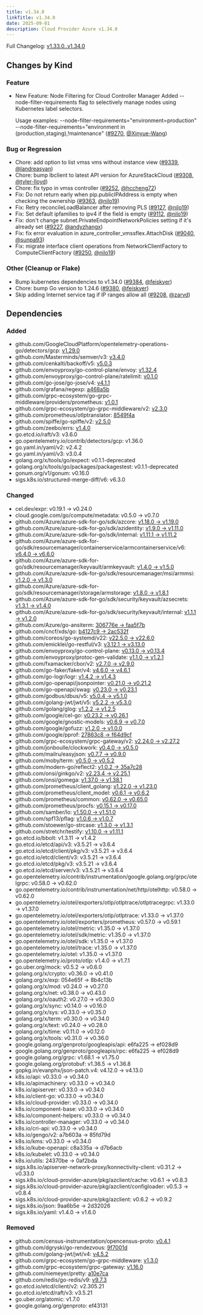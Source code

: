 ```yaml
---
title: v1.34.0
linkTitle: v1.34.0
date: 2025-09-01
description: Cloud Provider Azure v1.34.0
---
```

Full Changelog: [v1.33.0..v1.34.0](https://github.com/kubernetes-sigs/cloud-provider-azure/compare/v1.33.0...v1.34.0)

## Changes by Kind

### Feature

- New Feature: Node Filtering for Cloud Controller Manager
  Added --node-filter-requirements flag to selectively manage nodes using Kubernetes label selectors.
  
  Usage examples:
  --node-filter-requirements="environment=production"
  --node-filter-requirements="environment in (production,staging),!maintenance" ([#9270](https://github.com/kubernetes-sigs/cloud-provider-azure/pull/9270), [@Xinyue-Wang](https://github.com/Xinyue-Wang))

### Bug or Regression

- Chore: add option to list vmss vms without instance view ([#9339](https://github.com/kubernetes-sigs/cloud-provider-azure/pull/9339), [@landreasyan](https://github.com/landreasyan))
- Chore: bump lbclient to latest API version for AzureStackCloud ([#9308](https://github.com/kubernetes-sigs/cloud-provider-azure/pull/9308), [@tyler-lloyd](https://github.com/tyler-lloyd))
- Chore: fix typo in vmss controller ([#9252](https://github.com/kubernetes-sigs/cloud-provider-azure/pull/9252), [@hccheng72](https://github.com/hccheng72))
- Fix: Do not return early when pip.publicIPAddress is empty when checking the ownership ([#9363](https://github.com/kubernetes-sigs/cloud-provider-azure/pull/9363), [@nilo19](https://github.com/nilo19))
- Fix: Retry reconcileLoadBalancer after removing PLS ([#9127](https://github.com/kubernetes-sigs/cloud-provider-azure/pull/9127), [@nilo19](https://github.com/nilo19))
- Fix: Set default ipfamilies to ipv4 if the field is empty ([#9112](https://github.com/kubernetes-sigs/cloud-provider-azure/pull/9112), [@nilo19](https://github.com/nilo19))
- Fix: don't change subnet.PrivateEndpointNetworkPolicies setting if it's already set ([#9227](https://github.com/kubernetes-sigs/cloud-provider-azure/pull/9227), [@andyzhangx](https://github.com/andyzhangx))
- Fix: fix error evaluation in azure_controller_vmssflex.AttachDisk ([#9040](https://github.com/kubernetes-sigs/cloud-provider-azure/pull/9040), [@sunpa93](https://github.com/sunpa93))
- Fix: migrate interface client operations from NetworkClientFactory to ComputeClientFactory ([#9250](https://github.com/kubernetes-sigs/cloud-provider-azure/pull/9250), [@nilo19](https://github.com/nilo19))

### Other (Cleanup or Flake)

- Bump kubernetes dependencies to v1.34.0 ([#9384](https://github.com/kubernetes-sigs/cloud-provider-azure/pull/9384), [@feiskyer](https://github.com/feiskyer))
- Chore: bump Go version to 1.24.6 ([#9380](https://github.com/kubernetes-sigs/cloud-provider-azure/pull/9380), [@feiskyer](https://github.com/feiskyer))
- Skip adding Internet service tag if IP ranges allow all ([#9208](https://github.com/kubernetes-sigs/cloud-provider-azure/pull/9208), [@zarvd](https://github.com/zarvd))

## Dependencies

### Added
- github.com/GoogleCloudPlatform/opentelemetry-operations-go/detectors/gcp: [v1.29.0](https://github.com/GoogleCloudPlatform/opentelemetry-operations-go/tree/detectors/gcp/v1.29.0)
- github.com/Masterminds/semver/v3: [v3.4.0](https://github.com/Masterminds/semver/tree/v3.4.0)
- github.com/cenkalti/backoff/v5: [v5.0.3](https://github.com/cenkalti/backoff/tree/v5.0.3)
- github.com/envoyproxy/go-control-plane/envoy: [v1.32.4](https://github.com/envoyproxy/go-control-plane/tree/envoy/v1.32.4)
- github.com/envoyproxy/go-control-plane/ratelimit: [v0.1.0](https://github.com/envoyproxy/go-control-plane/tree/ratelimit/v0.1.0)
- github.com/go-jose/go-jose/v4: [v4.1.1](https://github.com/go-jose/go-jose/tree/v4.1.1)
- github.com/grafana/regexp: [a468a5b](https://github.com/grafana/regexp/tree/a468a5b)
- github.com/grpc-ecosystem/go-grpc-middleware/providers/prometheus: [v1.0.1](https://github.com/grpc-ecosystem/go-grpc-middleware/tree/providers/prometheus/v1.0.1)
- github.com/grpc-ecosystem/go-grpc-middleware/v2: [v2.3.0](https://github.com/grpc-ecosystem/go-grpc-middleware/tree/v2.3.0)
- github.com/prometheus/otlptranslator: [8549f4a](https://github.com/prometheus/otlptranslator/tree/8549f4a)
- github.com/spiffe/go-spiffe/v2: [v2.5.0](https://github.com/spiffe/go-spiffe/tree/v2.5.0)
- github.com/zeebo/errs: [v1.4.0](https://github.com/zeebo/errs/tree/v1.4.0)
- go.etcd.io/raft/v3: v3.6.0
- go.opentelemetry.io/contrib/detectors/gcp: v1.36.0
- go.yaml.in/yaml/v2: v2.4.2
- go.yaml.in/yaml/v3: v3.0.4
- golang.org/x/tools/go/expect: v0.1.1-deprecated
- golang.org/x/tools/go/packages/packagestest: v0.1.1-deprecated
- gonum.org/v1/gonum: v0.16.0
- sigs.k8s.io/structured-merge-diff/v6: v6.3.0

### Changed
- cel.dev/expr: v0.19.1 → v0.24.0
- cloud.google.com/go/compute/metadata: v0.5.0 → v0.7.0
- github.com/Azure/azure-sdk-for-go/sdk/azcore: [v1.18.0 → v1.19.0](https://github.com/Azure/azure-sdk-for-go/compare/sdk/azcore/v1.18.0...sdk/azcore/v1.19.0)
- github.com/Azure/azure-sdk-for-go/sdk/azidentity: [v1.9.0 → v1.11.0](https://github.com/Azure/azure-sdk-for-go/compare/sdk/azidentity/v1.9.0...sdk/azidentity/v1.11.0)
- github.com/Azure/azure-sdk-for-go/sdk/internal: [v1.11.1 → v1.11.2](https://github.com/Azure/azure-sdk-for-go/compare/sdk/internal/v1.11.1...sdk/internal/v1.11.2)
- github.com/Azure/azure-sdk-for-go/sdk/resourcemanager/containerservice/armcontainerservice/v6: [v6.4.0 → v6.6.0](https://github.com/Azure/azure-sdk-for-go/compare/sdk/resourcemanager/containerservice/armcontainerservice/v6/v6.4.0...sdk/resourcemanager/containerservice/armcontainerservice/v6/v6.6.0)
- github.com/Azure/azure-sdk-for-go/sdk/resourcemanager/keyvault/armkeyvault: [v1.4.0 → v1.5.0](https://github.com/Azure/azure-sdk-for-go/compare/sdk/resourcemanager/keyvault/armkeyvault/v1.4.0...sdk/resourcemanager/keyvault/armkeyvault/v1.5.0)
- github.com/Azure/azure-sdk-for-go/sdk/resourcemanager/msi/armmsi: [v1.2.0 → v1.3.0](https://github.com/Azure/azure-sdk-for-go/compare/sdk/resourcemanager/msi/armmsi/v1.2.0...sdk/resourcemanager/msi/armmsi/v1.3.0)
- github.com/Azure/azure-sdk-for-go/sdk/resourcemanager/storage/armstorage: [v1.8.0 → v1.8.1](https://github.com/Azure/azure-sdk-for-go/compare/sdk/resourcemanager/storage/armstorage/v1.8.0...sdk/resourcemanager/storage/armstorage/v1.8.1)
- github.com/Azure/azure-sdk-for-go/sdk/security/keyvault/azsecrets: [v1.3.1 → v1.4.0](https://github.com/Azure/azure-sdk-for-go/compare/sdk/security/keyvault/azsecrets/v1.3.1...sdk/security/keyvault/azsecrets/v1.4.0)
- github.com/Azure/azure-sdk-for-go/sdk/security/keyvault/internal: [v1.1.1 → v1.2.0](https://github.com/Azure/azure-sdk-for-go/compare/sdk/security/keyvault/internal/v1.1.1...sdk/security/keyvault/internal/v1.2.0)
- github.com/Azure/go-ansiterm: [306776e → faa5f7b](https://github.com/Azure/go-ansiterm/compare/306776e...faa5f7b)
- github.com/cncf/xds/go: [b4127c9 → 2ac532f](https://github.com/cncf/xds/compare/b4127c9...2ac532f)
- github.com/coreos/go-systemd/v22: [v22.5.0 → v22.6.0](https://github.com/coreos/go-systemd/compare/v22.5.0...v22.6.0)
- github.com/emicklei/go-restful/v3: [v3.12.1 → v3.13.0](https://github.com/emicklei/go-restful/compare/v3.12.1...v3.13.0)
- github.com/envoyproxy/go-control-plane: [v0.13.0 → v0.13.4](https://github.com/envoyproxy/go-control-plane/compare/v0.13.0...v0.13.4)
- github.com/envoyproxy/protoc-gen-validate: [v1.1.0 → v1.2.1](https://github.com/envoyproxy/protoc-gen-validate/compare/v1.1.0...v1.2.1)
- github.com/fxamacker/cbor/v2: [v2.7.0 → v2.9.0](https://github.com/fxamacker/cbor/compare/v2.7.0...v2.9.0)
- github.com/go-faker/faker/v4: [v4.6.0 → v4.6.1](https://github.com/go-faker/faker/compare/v4.6.0...v4.6.1)
- github.com/go-logr/logr: [v1.4.2 → v1.4.3](https://github.com/go-logr/logr/compare/v1.4.2...v1.4.3)
- github.com/go-openapi/jsonpointer: [v0.21.0 → v0.21.2](https://github.com/go-openapi/jsonpointer/compare/v0.21.0...v0.21.2)
- github.com/go-openapi/swag: [v0.23.0 → v0.23.1](https://github.com/go-openapi/swag/compare/v0.23.0...v0.23.1)
- github.com/godbus/dbus/v5: [v5.0.4 → v5.1.0](https://github.com/godbus/dbus/compare/v5.0.4...v5.1.0)
- github.com/golang-jwt/jwt/v5: [v5.2.2 → v5.3.0](https://github.com/golang-jwt/jwt/compare/v5.2.2...v5.3.0)
- github.com/golang/glog: [v1.2.2 → v1.2.5](https://github.com/golang/glog/compare/v1.2.2...v1.2.5)
- github.com/google/cel-go: [v0.23.2 → v0.26.1](https://github.com/google/cel-go/compare/v0.23.2...v0.26.1)
- github.com/google/gnostic-models: [v0.6.9 → v0.7.0](https://github.com/google/gnostic-models/compare/v0.6.9...v0.7.0)
- github.com/google/gofuzz: [v1.2.0 → v1.0.0](https://github.com/google/gofuzz/compare/v1.2.0...v1.0.0)
- github.com/google/pprof: [27863c8 → f64d9cf](https://github.com/google/pprof/compare/27863c8...f64d9cf)
- github.com/grpc-ecosystem/grpc-gateway/v2: [v2.24.0 → v2.27.2](https://github.com/grpc-ecosystem/grpc-gateway/compare/v2.24.0...v2.27.2)
- github.com/jonboulle/clockwork: [v0.4.0 → v0.5.0](https://github.com/jonboulle/clockwork/compare/v0.4.0...v0.5.0)
- github.com/mailru/easyjson: [v0.7.7 → v0.9.0](https://github.com/mailru/easyjson/compare/v0.7.7...v0.9.0)
- github.com/moby/term: [v0.5.0 → v0.5.2](https://github.com/moby/term/compare/v0.5.0...v0.5.2)
- github.com/modern-go/reflect2: [v1.0.2 → 35a7c28](https://github.com/modern-go/reflect2/compare/v1.0.2...35a7c28)
- github.com/onsi/ginkgo/v2: [v2.23.4 → v2.25.1](https://github.com/onsi/ginkgo/compare/v2.23.4...v2.25.1)
- github.com/onsi/gomega: [v1.37.0 → v1.38.1](https://github.com/onsi/gomega/compare/v1.37.0...v1.38.1)
- github.com/prometheus/client_golang: [v1.22.0 → v1.23.0](https://github.com/prometheus/client_golang/compare/v1.22.0...v1.23.0)
- github.com/prometheus/client_model: [v0.6.1 → v0.6.2](https://github.com/prometheus/client_model/compare/v0.6.1...v0.6.2)
- github.com/prometheus/common: [v0.62.0 → v0.65.0](https://github.com/prometheus/common/compare/v0.62.0...v0.65.0)
- github.com/prometheus/procfs: [v0.15.1 → v0.17.0](https://github.com/prometheus/procfs/compare/v0.15.1...v0.17.0)
- github.com/samber/lo: [v1.50.0 → v1.51.0](https://github.com/samber/lo/compare/v1.50.0...v1.51.0)
- github.com/spf13/pflag: [v1.0.6 → v1.0.7](https://github.com/spf13/pflag/compare/v1.0.6...v1.0.7)
- github.com/stoewer/go-strcase: [v1.3.0 → v1.3.1](https://github.com/stoewer/go-strcase/compare/v1.3.0...v1.3.1)
- github.com/stretchr/testify: [v1.10.0 → v1.11.1](https://github.com/stretchr/testify/compare/v1.10.0...v1.11.1)
- go.etcd.io/bbolt: v1.3.11 → v1.4.2
- go.etcd.io/etcd/api/v3: v3.5.21 → v3.6.4
- go.etcd.io/etcd/client/pkg/v3: v3.5.21 → v3.6.4
- go.etcd.io/etcd/client/v3: v3.5.21 → v3.6.4
- go.etcd.io/etcd/pkg/v3: v3.5.21 → v3.6.4
- go.etcd.io/etcd/server/v3: v3.5.21 → v3.6.4
- go.opentelemetry.io/contrib/instrumentation/google.golang.org/grpc/otelgrpc: v0.58.0 → v0.62.0
- go.opentelemetry.io/contrib/instrumentation/net/http/otelhttp: v0.58.0 → v0.62.0
- go.opentelemetry.io/otel/exporters/otlp/otlptrace/otlptracegrpc: v1.33.0 → v1.37.0
- go.opentelemetry.io/otel/exporters/otlp/otlptrace: v1.33.0 → v1.37.0
- go.opentelemetry.io/otel/exporters/prometheus: v0.57.0 → v0.59.1
- go.opentelemetry.io/otel/metric: v1.35.0 → v1.37.0
- go.opentelemetry.io/otel/sdk/metric: v1.35.0 → v1.37.0
- go.opentelemetry.io/otel/sdk: v1.35.0 → v1.37.0
- go.opentelemetry.io/otel/trace: v1.35.0 → v1.37.0
- go.opentelemetry.io/otel: v1.35.0 → v1.37.0
- go.opentelemetry.io/proto/otlp: v1.4.0 → v1.7.1
- go.uber.org/mock: v0.5.2 → v0.6.0
- golang.org/x/crypto: v0.36.0 → v0.41.0
- golang.org/x/exp: 054e65f → 8b4c13b
- golang.org/x/mod: v0.24.0 → v0.27.0
- golang.org/x/net: v0.38.0 → v0.43.0
- golang.org/x/oauth2: v0.27.0 → v0.30.0
- golang.org/x/sync: v0.14.0 → v0.16.0
- golang.org/x/sys: v0.33.0 → v0.35.0
- golang.org/x/term: v0.30.0 → v0.34.0
- golang.org/x/text: v0.24.0 → v0.28.0
- golang.org/x/time: v0.11.0 → v0.12.0
- golang.org/x/tools: v0.31.0 → v0.36.0
- google.golang.org/genproto/googleapis/api: e6fa225 → ef028d9
- google.golang.org/genproto/googleapis/rpc: e6fa225 → ef028d9
- google.golang.org/grpc: v1.68.1 → v1.75.0
- google.golang.org/protobuf: v1.36.5 → v1.36.8
- gopkg.in/evanphx/json-patch.v4: v4.12.0 → v4.13.0
- k8s.io/api: v0.33.0 → v0.34.0
- k8s.io/apimachinery: v0.33.0 → v0.34.0
- k8s.io/apiserver: v0.33.0 → v0.34.0
- k8s.io/client-go: v0.33.0 → v0.34.0
- k8s.io/cloud-provider: v0.33.0 → v0.34.0
- k8s.io/component-base: v0.33.0 → v0.34.0
- k8s.io/component-helpers: v0.33.0 → v0.34.0
- k8s.io/controller-manager: v0.33.0 → v0.34.0
- k8s.io/cri-api: v0.33.0 → v0.34.0
- k8s.io/gengo/v2: a7b603a → 85fd79d
- k8s.io/kms: v0.33.0 → v0.34.0
- k8s.io/kube-openapi: c8a335a → d7b6acb
- k8s.io/kubelet: v0.33.0 → v0.34.0
- k8s.io/utils: 24370be → 0af2bda
- sigs.k8s.io/apiserver-network-proxy/konnectivity-client: v0.31.2 → v0.33.0
- sigs.k8s.io/cloud-provider-azure/pkg/azclient/cache: v0.6.1 → v0.8.3
- sigs.k8s.io/cloud-provider-azure/pkg/azclient/configloader: v0.5.3 → v0.8.4
- sigs.k8s.io/cloud-provider-azure/pkg/azclient: v0.6.2 → v0.9.2
- sigs.k8s.io/json: 9aa6b5e → 2d32026
- sigs.k8s.io/yaml: v1.4.0 → v1.6.0

### Removed
- github.com/census-instrumentation/opencensus-proto: [v0.4.1](https://github.com/census-instrumentation/opencensus-proto/tree/v0.4.1)
- github.com/dgryski/go-rendezvous: [9f7001d](https://github.com/dgryski/go-rendezvous/tree/9f7001d)
- github.com/golang-jwt/jwt/v4: [v4.5.2](https://github.com/golang-jwt/jwt/tree/v4.5.2)
- github.com/grpc-ecosystem/go-grpc-middleware: [v1.3.0](https://github.com/grpc-ecosystem/go-grpc-middleware/tree/v1.3.0)
- github.com/grpc-ecosystem/grpc-gateway: [v1.16.0](https://github.com/grpc-ecosystem/grpc-gateway/tree/v1.16.0)
- github.com/niemeyer/pretty: [a10e7ca](https://github.com/niemeyer/pretty/tree/a10e7ca)
- github.com/redis/go-redis/v9: [v9.7.3](https://github.com/redis/go-redis/tree/v9.7.3)
- go.etcd.io/etcd/client/v2: v2.305.21
- go.etcd.io/etcd/raft/v3: v3.5.21
- go.uber.org/atomic: v1.7.0
- google.golang.org/genproto: ef43131

